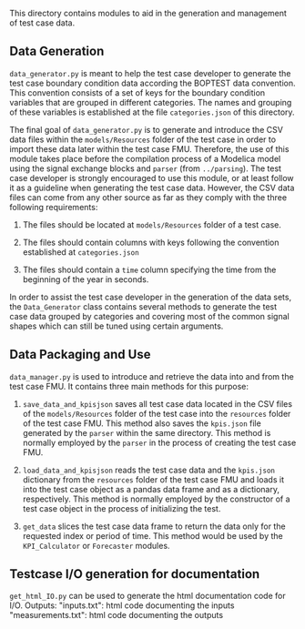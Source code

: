 This directory contains modules to aid in the generation and management of
test case data.

## Data Generation

``data_generator.py`` is meant to help the test case developer to generate
the test case boundary condition data according the BOPTEST data convention.
This convention consists of a set of keys for the boundary condition variables
that are grouped in different categories. The names and grouping of these
variables is established at the file ``categories.json`` of this directory.

The final goal of ``data_generator.py`` is to generate and introduce the
CSV data files within the ``models/Resources`` folder of the test case
in order to import these data later within the test case FMU.
Therefore, the use of this module takes place before the
compilation process of a Modelica model using the signal exchange blocks and
``parser`` (from ``../parsing``).
The test case developer is strongly encouraged to use this
module, or at least follow it as a guideline when generating the test case
data. However, the CSV data files can come from any other source as far as
they comply with the three following requirements:

1) The files should be located at ``models/Resources`` folder of a test case.

2) The files should contain columns with keys following the convention
established at ``categories.json``

3) The files should contain a ``time`` column specifying the time from the
beginning of the year in seconds.

In order to assist the test case developer in the generation of the data
sets, the ``Data_Generator`` class contains several methods to generate
the test case data grouped by categories and covering most of the common
signal shapes which can still be tuned using certain arguments.

## Data Packaging and Use

``data_manager.py`` is used to introduce and
retrieve the data into and from the test case FMU. It
contains three main methods for this purpose:

1) ``save_data_and_kpisjson`` saves all test case data located
in the CSV files of the ``models/Resources`` folder of the
test case into the ``resources`` folder of the test case FMU.
This method also saves the ``kpis.json`` file generated by the
``parser`` within the same directory. This method is normally
employed by the ``parser`` in the process of creating the
test case FMU.

2) ``load_data_and_kpisjson`` reads the test case data and the
``kpis.json`` dictionary from the ``resources`` folder of the
test case FMU and loads it into the test case object as a
pandas data frame and as a dictionary, respectively. This
method is normally employed by the constructor of a test case
object in the process of initializing the test.

3) ``get_data`` slices the test case data frame to return the
data only for the requested index or period of time. This
method would be used by the ``KPI_Calculator`` or
``Forecaster`` modules.

## Testcase I/O generation for documentation
``get_html_IO.py`` can be used to generate the html documentation code for I/O.
Outputs:
"inputs.txt": html code documenting the inputs
"measurements.txt": html code documenting the outputs